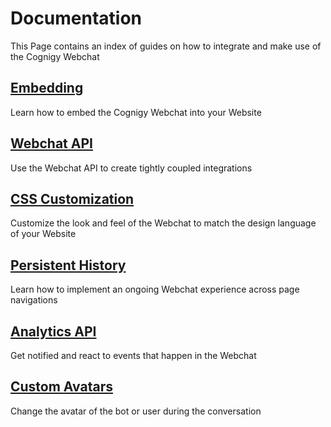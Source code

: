 # Documentation
This Page contains an index of guides on how to integrate and make use of the Cognigy Webchat

## [Embedding](./embedding.md)
Learn how to embed the Cognigy Webchat into your Website

## [Webchat API](./webchat-api.md)
Use the Webchat API to create tightly coupled integrations

## [CSS Customization](./css-customization.md)
Customize the look and feel of the Webchat to match the design language of your Website

## [Persistent History](./persistent-history.md)
Learn how to implement an ongoing Webchat experience across page navigations

## [Analytics API](./analytics-api.md)
Get notified and react to events that happen in the Webchat

## [Custom Avatars](./custom-avatars.md)
Change the avatar of the bot or user during the conversation